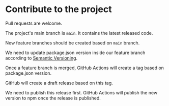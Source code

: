 # Contribute to the project

Pull requests are welcome.

The project's main branch is `main`. It contains the latest released code.

New feature branches should be created based on `main` branch.

We need to update package.json version inside our feature branch according to [Semantic Versioning](https://semver.org/spec/v2.0.0.html).

Once a feature branch is merged, GitHub Actions will create a tag based on package.json version.

GitHub will create a draft release based on this tag.

We need to publish this release first. GitHub Actions will publish the new version to npm once the release is published.